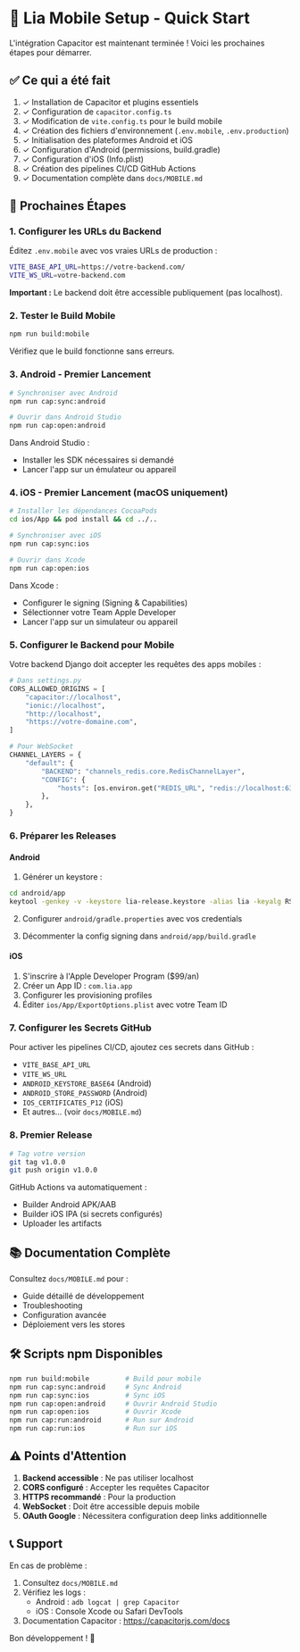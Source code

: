 # 🚀 Lia Mobile Setup - Quick Start

L'intégration Capacitor est maintenant terminée ! Voici les prochaines étapes pour démarrer.

## ✅ Ce qui a été fait

1. ✓ Installation de Capacitor et plugins essentiels
2. ✓ Configuration de `capacitor.config.ts`
3. ✓ Modification de `vite.config.ts` pour le build mobile
4. ✓ Création des fichiers d'environnement (`.env.mobile`, `.env.production`)
5. ✓ Initialisation des plateformes Android et iOS
6. ✓ Configuration d'Android (permissions, build.gradle)
7. ✓ Configuration d'iOS (Info.plist)
8. ✓ Création des pipelines CI/CD GitHub Actions
9. ✓ Documentation complète dans `docs/MOBILE.md`

## 🎯 Prochaines Étapes

### 1. Configurer les URLs du Backend

Éditez `.env.mobile` avec vos vraies URLs de production :

```bash
VITE_BASE_API_URL=https://votre-backend.com/
VITE_WS_URL=votre-backend.com
```

**Important :** Le backend doit être accessible publiquement (pas localhost).

### 2. Tester le Build Mobile

```bash
npm run build:mobile
```

Vérifiez que le build fonctionne sans erreurs.

### 3. Android - Premier Lancement

```bash
# Synchroniser avec Android
npm run cap:sync:android

# Ouvrir dans Android Studio
npm run cap:open:android
```

Dans Android Studio :
- Installer les SDK nécessaires si demandé
- Lancer l'app sur un émulateur ou appareil

### 4. iOS - Premier Lancement (macOS uniquement)

```bash
# Installer les dépendances CocoaPods
cd ios/App && pod install && cd ../..

# Synchroniser avec iOS
npm run cap:sync:ios

# Ouvrir dans Xcode
npm run cap:open:ios
```

Dans Xcode :
- Configurer le signing (Signing & Capabilities)
- Sélectionner votre Team Apple Developer
- Lancer l'app sur un simulateur ou appareil

### 5. Configurer le Backend pour Mobile

Votre backend Django doit accepter les requêtes des apps mobiles :

```python
# Dans settings.py
CORS_ALLOWED_ORIGINS = [
    "capacitor://localhost",
    "ionic://localhost",
    "http://localhost",
    "https://votre-domaine.com",
]

# Pour WebSocket
CHANNEL_LAYERS = {
    "default": {
        "BACKEND": "channels_redis.core.RedisChannelLayer",
        "CONFIG": {
            "hosts": [os.environ.get("REDIS_URL", "redis://localhost:6379")],
        },
    },
}
```

### 6. Préparer les Releases

#### Android

1. Générer un keystore :
```bash
cd android/app
keytool -genkey -v -keystore lia-release.keystore -alias lia -keyalg RSA -keysize 2048 -validity 10000
```

2. Configurer `android/gradle.properties` avec vos credentials

3. Décommenter la config signing dans `android/app/build.gradle`

#### iOS

1. S'inscrire à l'Apple Developer Program ($99/an)
2. Créer un App ID : `com.lia.app`
3. Configurer les provisioning profiles
4. Éditer `ios/App/ExportOptions.plist` avec votre Team ID

### 7. Configurer les Secrets GitHub

Pour activer les pipelines CI/CD, ajoutez ces secrets dans GitHub :
- `VITE_BASE_API_URL`
- `VITE_WS_URL`
- `ANDROID_KEYSTORE_BASE64` (Android)
- `ANDROID_STORE_PASSWORD` (Android)
- `IOS_CERTIFICATES_P12` (iOS)
- Et autres... (voir `docs/MOBILE.md`)

### 8. Premier Release

```bash
# Tag votre version
git tag v1.0.0
git push origin v1.0.0
```

GitHub Actions va automatiquement :
- Builder Android APK/AAB
- Builder iOS IPA (si secrets configurés)
- Uploader les artifacts

## 📚 Documentation Complète

Consultez `docs/MOBILE.md` pour :
- Guide détaillé de développement
- Troubleshooting
- Configuration avancée
- Déploiement vers les stores

## 🛠 Scripts npm Disponibles

```bash
npm run build:mobile         # Build pour mobile
npm run cap:sync:android     # Sync Android
npm run cap:sync:ios         # Sync iOS
npm run cap:open:android     # Ouvrir Android Studio
npm run cap:open:ios         # Ouvrir Xcode
npm run cap:run:android      # Run sur Android
npm run cap:run:ios          # Run sur iOS
```

## ⚠️ Points d'Attention

1. **Backend accessible** : Ne pas utiliser localhost
2. **CORS configuré** : Accepter les requêtes Capacitor
3. **HTTPS recommandé** : Pour la production
4. **WebSocket** : Doit être accessible depuis mobile
5. **OAuth Google** : Nécessitera configuration deep links additionnelle

## 📞 Support

En cas de problème :
1. Consultez `docs/MOBILE.md`
2. Vérifiez les logs :
   - Android : `adb logcat | grep Capacitor`
   - iOS : Console Xcode ou Safari DevTools
3. Documentation Capacitor : https://capacitorjs.com/docs

Bon développement ! 🎉
